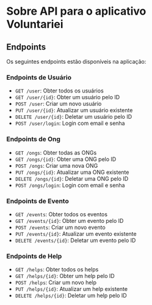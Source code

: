 # Sobre API para o aplicativo Voluntariei

## Endpoints

Os seguintes endpoints estão disponíveis na aplicação:

### Endpoints de Usuário

- `GET /user`: Obter todos os usuários
- `GET /user/{id}`: Obter um usuário pelo ID
- `POST /user`: Criar um novo usuário
- `PUT /user/{id}`: Atualizar um usuário existente
- `DELETE /user/{id}`: Deletar um usuário pelo ID
- `POST /user/login`: Login com email e senha

### Endpoints de Ong

- `GET /ongs`: Obter todas as ONGs
- `GET /ongs/{id}`: Obter uma ONG pelo ID
- `POST /ongs`: Criar uma nova ONG
- `PUT /ongs/{id}`: Atualizar uma ONG existente
- `DELETE /ongs/{id}`: Deletar uma ONG pelo ID
- `POST /ongs/login`: Login com email e senha

### Endpoints de Evento

- `GET /events`: Obter todos os eventos
- `GET /events/{id}`: Obter um evento pelo ID
- `POST /events`: Criar um novo evento
- `PUT /events/{id}`: Atualizar um evento existente
- `DELETE /events/{id}`: Deletar um evento pelo ID

### Endpoints de Help

- `GET /helps`: Obter todos os helps
- `GET /helps/{id}`: Obter um help pelo ID
- `POST /helps`: Criar um novo help
- `PUT /helps/{id}`: Atualizar um help existente
- `DELETE /helps/{id}`: Deletar um help pelo ID
